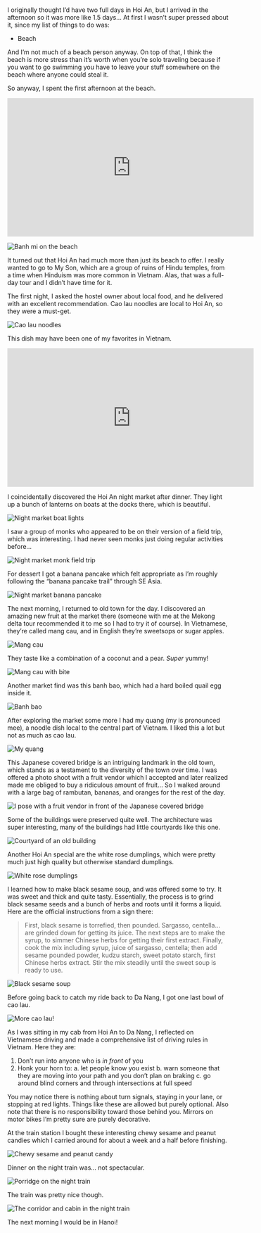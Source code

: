 #

I originally thought I’d have two full days in Hoi An, but I arrived in the afternoon so it was more like 1.5 days… At first I wasn’t super pressed about it, since my list of things to do was:

- Beach

And I’m not much of a beach person anyway. On top of that, I think the beach is more stress than it’s worth when you’re solo traveling because if you want to go swimming you have to leave your stuff somewhere on the beach where anyone could steal it.

So anyway, I spent the first afternoon at the beach.

<iframe width="560" height="315" src="https://www.youtube.com/embed/lu5PomICxEY" title="YouTube video player" frameborder="0" allow="accelerometer; autoplay; clipboard-write; encrypted-media; gyroscope; picture-in-picture; web-share" allowfullscreen></iframe>

![Banh mi on the beach](/blog/images/2023-03-04_beachbanhmi.JPG)

It turned out that Hoi An had much more than just its beach to offer. I really wanted to go to My Son, which are a group of ruins of Hindu temples, from a time when Hinduism was more common in Vietnam. Alas, that was a full-day tour and I didn’t have time for it.

The first night, I asked the hostel owner about local food, and he delivered with an excellent recommendation. Cao lau noodles are local to Hoi An, so they were a must-get.

![Cao lau noodles](/blog/images/2023-03-04_caolau1.JPG)

This dish may have been one of my favorites in Vietnam.

<iframe width="560" height="315" src="https://www.youtube.com/embed/FhXGWIz0Xmk" title="YouTube video player" frameborder="0" allow="accelerometer; autoplay; clipboard-write; encrypted-media; gyroscope; picture-in-picture; web-share" allowfullscreen></iframe>

I coincidentally discovered the Hoi An night market after dinner. They light up a bunch of lanterns on boats at the docks there, which is beautiful.

![Night market boat lights](/blog/images/2023-03-04_boats.JPG)

I saw a group of monks who appeared to be on their version of a field trip, which was interesting. I had never seen monks just doing regular activities before…

![Night market monk field trip](/blog/images/2023-03-04_monks.JPG)

For dessert I got a banana pancake which felt appropriate as I’m roughly following the “banana pancake trail” through SE Asia.

![Night market banana pancake](/blog/images/2023-03-04_bananapancake.JPG)

The next morning, I returned to old town for the day. I discovered an amazing new fruit at the market there (someone with me at the Mekong delta tour recommended it to me so I had to try it of course). In Vietnamese, they’re called mang cau, and in English they’re sweetsops or sugar apples.

![Mang cau](/blog/images/2023-03-04_mangcau1.JPG)

They taste like a combination of a coconut and a pear. _Super_ yummy!

![Mang cau with bite](/blog/images/2023-03-04_mangcau2.JPG)

Another market find was this banh bao, which had a hard boiled quail egg inside it.

![Banh bao ](/blog/images/2023-03-04_banhbao.JPG)

After exploring the market some more I had my quang (my is pronounced mee), a noodle dish local to the central part of Vietnam. I liked this a lot but not as much as cao lau.

![My quang](/blog/images/2023-03-04_myquang.JPG)

This Japanese covered bridge is an intriguing landmark in the old town, which stands as a testament to the diversity of the town over time. I was offered a photo shoot with a fruit vendor which I accepted and later realized made me obliged to buy a ridiculous amount of fruit… So I walked around with a large bag of rambutan, bananas, and oranges for the rest of the day.

![I pose with a fruit vendor in front of the Japanese covered bridge](/blog/images/2023-03-04_japanesebridge.JPG)

Some of the buildings were preserved quite well. The architecture was super interesting, many of the buildings had little courtyards like this one.

![Courtyard of an old building](/blog/images/2023-03-04_courtyard.JPG)

Another Hoi An special are the white rose dumplings, which were pretty much just high quality but otherwise standard dumplings.

![White rose dumplings](/blog/images/2023-03-04_whiteroses.JPG)

I learned how to make black sesame soup, and was offered some to try. It was sweet and thick and quite tasty. Essentially, the process is to grind black sesame seeds and a bunch of herbs and roots until it forms a liquid. Here are the official instructions from a sign there:

> First, black sesame is torrefied, then pounded. Sargasso, centella... are grinded down for getting its juice. The next steps are to make the syrup, to simmer Chinese herbs for getting their first extract. Finally, cook the mix including syrup, juice of sargasso, centella; then add sesame pounded powder, kudzu starch, sweet potato starch, first Chinese herbs extract. Stir the mix steadily until the sweet soup is ready to use.

![Black sesame soup](/blog/images/2023-03-04_sesamesoup.JPG)

Before going back to catch my ride back to Da Nang, I got one last bowl of cao lau.

![More cao lau!](/blog/images/2023-03-04_caolau2.JPG)

As I was sitting in my cab from Hoi An to Da Nang, I reflected on Vietnamese driving and made a comprehensive list of driving rules in Vietnam. Here they are:

1. Don’t run into anyone who is _in front_ of you
2. Honk your horn to:
  a. let people know you exist
  b. warn someone that they are moving into your path and you don’t plan on braking
  c. go around blind corners and through intersections at full speed

You may notice there is nothing about turn signals, staying in your lane, or stopping at red lights. Things like these are allowed but purely optional. Also note that there is no responsibility toward those behind you. Mirrors on motor bikes I’m pretty sure are purely decorative.

At the train station I bought these interesting chewy sesame and peanut candies which I carried around for about a week and a half before finishing.

![Chewy sesame and peanut candy](/blog/images/2023-03-04_sesamepeanutcandy.JPG)

Dinner on the night train was… not spectacular.

![Porridge on the night train](/blog/images/2023-03-04_trainporridge.JPG)

The train was pretty nice though.

![The corridor and cabin in the night train](/blog/images/2023-03-04_nighttrain.JPG)

The next morning I would be in Hanoi!

